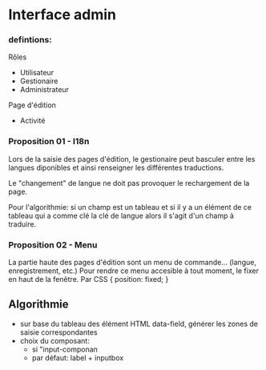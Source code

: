 # Interface admin

### defintions:
Rôles
  - Utilisateur
  - Gestionaire
  - Administrateur

Page d'édition
  - Activité



### Proposition 01 - I18n

Lors de la saisie des pages d'édition, le gestionaire peut basculer entre les langues diponibles et ainsi renseigner les différentes traductions.

Le "changement" de langue ne doit pas provoquer le rechargement de la page.

Pour l'algorithmie: si un champ est un tableau et si il y a un élément de ce tableau qui a comme clé la clé de langue alors il s'agit d'un champ à traduire.

### Proposition 02 - Menu
La partie haute des pages d'édition sont un menu de commande... (langue, enregistrement, etc.)
Pour rendre ce menu accesible à tout moment, le fixer en haut de la fenêtre.
Par CSS { position: fixed; }



## Algorithmie
- sur base du tableau des élément HTML data-field, générer les zones de saisie correspondantes
- choix du composant:
  - si "input-componan
  - par défaut: label + inputbox